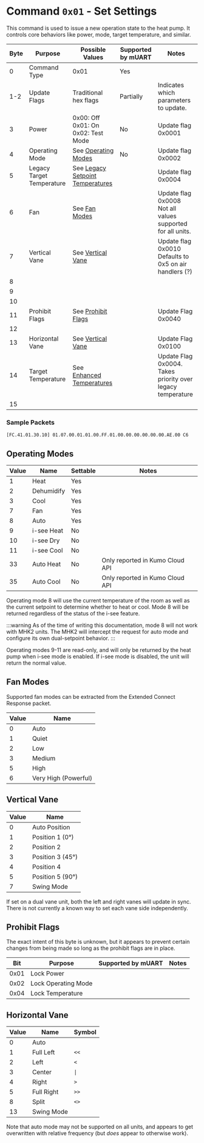 # Command `0x01` - Set Settings

This command is used to issue a new operation state to the heat pump. It controls core behaviors like power, mode,
target temperature, and similar.

| Byte | Purpose                   | Possible Values                                 | Supported by mUART | Notes                                                          |
|------|---------------------------|-------------------------------------------------|--------------------|----------------------------------------------------------------|
| 0    | Command Type              | 0x01                                            | Yes                |
| 1-2  | Update Flags              | Traditional hex flags                           | Partially          | Indicates which parameters to update.                          |
| 3    | Power                     | 0x00: Off<br/>0x01: On<br/>0x02: Test Mode      | No                 | Update flag 0x0001                                             |
| 4    | Operating Mode            | See [Operating Modes](#operating-modes)         | No                 | Update flag 0x0002                                             |
| 5    | Legacy Target Temperature | See [Legacy Setpoint Temperatures][legacy-temp] |                    | Update flag 0x0004                                             |
| 6    | Fan                       | See [Fan Modes](#fan-modes)                     |                    | Update flag 0x0008<br/>Not all values supported for all units. |
| 7    | Vertical Vane             | See [Vertical Vane](#vertical-vane)             |                    | Update flag 0x0010<br/>Defaults to 0x5 on air handlers (?)     |
| 8    |
| 9    |
| 10   |
| 11   | Prohibit Flags            | See [Prohibit Flags](#prohibit-flags)           |                    | Update Flag 0x0040                                             |
| 12   |
| 13   | Horizontal Vane           | See [Vertical Vane](#vertical-vane)             |                    | Update Flag 0x0100                                             |
| 14   | Target Temperature        | See [Enhanced Temperatures][enhanced-temp]      |                    | Update Flag 0x0004.<br/>Takes priority over legacy temperature |
| 15   |

[legacy-temp]: ../../data-types/temperature-units.md#legacy-setpoint-temperatures
[enhanced-temp]: ../../data-types/temperature-units.md#enhanced-temperatures

### Sample Packets

```
[FC.41.01.30.10] 01.07.00.01.01.00.FF.01.00.00.00.00.00.00.AE.00 C6
```

## Operating Modes

| Value | Name       | Settable | Notes                           |
|-------|------------|----------|---------------------------------|
| 1     | Heat       | Yes      |                                 |
| 2     | Dehumidify | Yes      |                                 |
| 3     | Cool       | Yes      |                                 |
| 7     | Fan        | Yes      |                                 |
| 8     | Auto       | Yes      |                                 |
| 9     | i-see Heat | No       |                                 |
| 10    | i-see Dry  | No       |                                 |
| 11    | i-see Cool | No       |                                 |
| 33    | Auto Heat  | No       | Only reported in Kumo Cloud API |
| 35    | Auto Cool  | No       | Only reported in Kumo Cloud API |

Operating mode 8 will use the current temperature of the room as well as the current setpoint to determine whether to
heat or cool. Mode 8 will be returned regardless of the status of the i-see feature.

:::warning
As of the time of writing this documentation, mode 8 will not work with MHK2 units. The MHK2 will intercept the request
for auto mode and configure its own dual-setpoint behavior.
:::

Operating modes 9-11 are read-only, and will only be returned by the heat pump when i-see mode is enabled. If i-see mode
is disabled, the unit will return the normal value.

## Fan Modes

Supported fan modes can be extracted from the Extended Connect Response packet.

| Value | Name                 |
|-------|----------------------|
| 0     | Auto                 |
| 1     | Quiet                |
| 2     | Low                  |
| 3     | Medium               |
| 5     | High                 |
| 6     | Very High (Powerful) |

## Vertical Vane

| Value | Name             |
|-------|------------------|
| 0     | Auto Position    |
| 1     | Position 1 (0°)  |
| 2     | Position 2       |
| 3     | Position 3 (45°) |
| 4     | Position 4       |
| 5     | Position 5 (90°) |
| 7     | Swing Mode       |

If set on a dual vane unit, both the left and right vanes will update in sync. There is not currently a known way to
set each vane side independently.

## Prohibit Flags

The exact intent of this byte is unknown, but it appears to prevent certain changes from being made so long as the
prohibit flags are in place.

| Bit  | Purpose             | Supported by mUART | Notes |
|------|---------------------|--------------------|-------|
| 0x01 | Lock Power          |                    |       |
| 0x02 | Lock Operating Mode |                    |       |
| 0x04 | Lock Temperature    |                    |       |

## Horizontal Vane

| Value | Name       | Symbol |
|-------|------------|--------|
| 0     | Auto       |        |
| 1     | Full Left  | `<<`   |
| 2     | Left       | `<`    |
| 3     | Center     | `\|`   |
| 4     | Right      | `>`    |
| 5     | Full Right | `>>`   |
| 8     | Split      | `<>`   |
| 13    | Swing Mode |        |

Note that auto mode may not be supported on all units, and appears to get overwritten with relative frequency (but 
*does* appear to otherwise work).